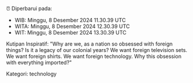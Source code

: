 ⏰ Diperbarui pada:
- WIB: Minggu, 8 Desember 2024 11.30.39 UTC
- WITA: Minggu, 8 Desember 2024 12.30.39 UTC
- WIT: Minggu, 8 Desember 2024 13.30.39 UTC

Kutipan Inspiratif:
"Why are we, as a nation so obsessed with foreign things? Is it a legacy of our colonial years? We want foreign television sets. We want foreign shirts. We want foreign technology. Why this obsession with everything imported?"


Kategori: technology

